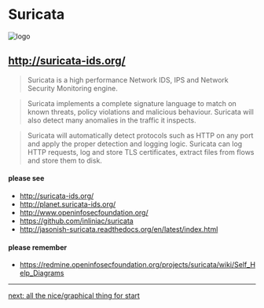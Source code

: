 # Suricata

![logo](https://idsips.files.wordpress.com/2012/09/suricata.png)

## http://suricata-ids.org/

> Suricata is a high performance Network IDS, IPS and Network Security Monitoring engine.

> Suricata implements a complete signature language to match on known threats, policy violations and malicious behaviour. Suricata will also detect many anomalies in the traffic it inspects.

> Suricata will automatically detect protocols such as HTTP on any port and apply the proper detection and logging logic. Suricata can log HTTP requests, log and store TLS certificates, extract files from flows and store them to disk.

#### please see

 * http://suricata-ids.org/
 * http://planet.suricata-ids.org/
 * http://www.openinfosecfoundation.org/
 *  https://github.com/inliniac/suricata
 *  http://jasonish-suricata.readthedocs.org/en/latest/index.html


 #### please remember

 * https://redmine.openinfosecfoundation.org/projects/suricata/wiki/Self_Help_Diagrams

----

 [next: all the nice/graphical thing for start](/suricata/day_intro/Amsterdam.md)
